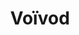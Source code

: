 ---
title: "Voïvod"
summary: "Formed: 1982 in Jonquière, Quebec, Canada. Thrash metal band influenced by the NWOBHM, Hardcore and Progressive Rock. Voïvod are easily identifiable by their use of unusual time signatures, dissonant guitar chords and lyrical themes influenced by post-apocalyptic literature, cold war politics and science fiction. Founding members Jean-Yves Thériault alias and Denis Bélanger alias departed the band in the early 1990s , guitarist Denis D'Amour alias and drummer Michel Langevin alias forged ahead with new member Eric \"E-Force\" Forrest on bass and vocals. Forrest departed in 2001 and Voïvod went on hiatus for a year. The band reformed in 2002 with Denis \"Snake\" Bélanger returning on vocals and ex- member Jason \"Jasonic\" Newsted performing bass duties in the studio. Voïvod found itself on hiatus once more as guitarist Denis \"Piggy\" D'Amour was diagnosed with cancer of the colon, he passed away in 2005. In 2009 the band released its twelfth studio album , which features the last music written and recorded by D'Amour. Currently, Voïvod continues to perform live and still releases albums to critical acclaim. Their album reached number 8 of the Best Metal albums of 2018 in Rolling Stone. **Line-up, 1982 - 1991:** Denis \"Snake\" Bélanger - vocals Denis \"Piggy\" D'Amour - guitar Jean-Yves \"Blacky\" Thériault - bass Michel \"Away\" Langevin - drums **Line-up, 1991 - 1992:** Denis \"Snake\" Bélanger - vocals Denis \"Piggy\" D'Amour - guitar Michel \"Away\" Langevin - drums **Line-up, 1992 - 1993:** Denis \"Snake\" Bélanger - vocals Denis \"Piggy\" D'Amour - guitar Pierre St. Jean - bass Michel \"Away\" Langevin - drums **Line-up, 1993 - 1994:** Denis \"Snake\" Bélanger - vocals Denis \"Piggy\" D'Amour - guitar Michel \"Away\" Langevin - drums **Line-up, 1994 - 2001:** Eric \"E-Force\" Forrest - bass, vocals Denis \"Piggy\" D'Amour - guitar Michel \"Away\" Langevin - drums **Line-up, 2002 - 2005:** Denis \"Snake\" Bélanger - vocals Denis \"Piggy\" D'Amour - guitar Jason \"Jasonic\" Newsted - bass Michel \"Away\" Langevin - drums **Line-up, 2008 - 2014:** Denis \"Snake\" Bélanger - vocals Dan \"\" Mongrain - guitar Jean-Yves \"Blacky\" Thériault - bass Michel \"Away\" Langevin - drums **Line-up, 2014 - present:** Denis \"Snake\" Bélanger - vocals Dan \"Chewy\" Mongrain - guitar Dominique \"Rocky\" Laroche - bass Michel \"Away\" Langevin - drums"
image: "vovod.jpg"
apple_music_artist_url: "https://music.apple.com/gb/artist/voivod/5523371"
wikipedia_url: "none"
---